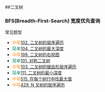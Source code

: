 <style type="text/css" rel="stylesheet">
.easy { 
    color: #138C62; 
    }
.medium { 
color: #FE9A2E; 
}
.hard { 
color: #E43437; 
}
</style>


##二叉树

### BFS(Breadth-First-Search) 宽度优先查询

常见题型

* <font class="medium">中等</font>[102. 二叉树的层序遍历](https://leetcode-cn.com/problems/binary-tree-level-order-traversal)
* <font class="easy">简单</font>[104. 二叉树的最大深度](https://leetcode-cn.com/problems/maximum-depth-of-binary-tree)
* <font class="medium">中等</font>[199. 二叉树的右视图](https://leetcode-cn.com/problems/binary-tree-right-side-view/)
* <font class="easy">简单</font>[101. 对称二叉树](https://leetcode-cn.com/problems/symmetric-tree/)
* <font class="medium">中等</font>[103. 二叉树的锯齿形层序遍历](https://leetcode-cn.com/problems/binary-tree-zigzag-level-order-traversal/)
* <font class="easy">简单</font>[111. 二叉树的最小深度](https://leetcode-cn.com/problems/minimum-depth-of-binary-tree/)
* <font class="medium">中等</font>[515. 在每个树行中找最大值](https://leetcode-cn.com/problems/find-largest-value-in-each-tree-row/)
* <font class="medium">中等</font>[429. N 叉树的层序遍历](https://leetcode-cn.com/problems/n-ary-tree-level-order-traversal/)